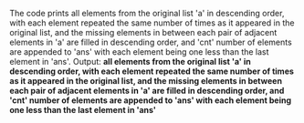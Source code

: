 The code prints all elements from the original list 'a' in descending order, with each element repeated the same number of times as it appeared in the original list, and the missing elements in between each pair of adjacent elements in 'a' are filled in descending order, and 'cnt' number of elements are appended to 'ans' with each element being one less than the last element in 'ans'.
Output: **all elements from the original list 'a' in descending order, with each element repeated the same number of times as it appeared in the original list, and the missing elements in between each pair of adjacent elements in 'a' are filled in descending order, and 'cnt' number of elements are appended to 'ans' with each element being one less than the last element in 'ans'**